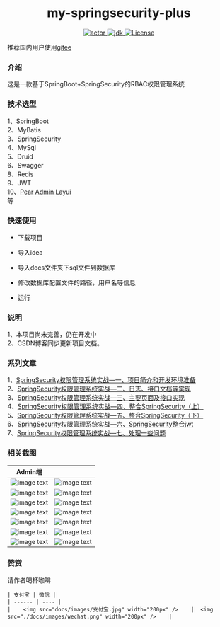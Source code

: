 <div align="center">
  <h1 align="center">
    my-springsecurity-plus
  </h1>
  <p align="center">
    <a href="https://www.codermy.cn">
      <img src="https://img.shields.io/badge/actor-codermy-brightgreen" alt="actor">
    </a>
    <a href="https://www.oracle.com/java/technologies/javase/javase-jdk8-downloads.html">
      <img src="https://img.shields.io/badge/jdk-1.8-yellowgreen" alt="jdk">
    </a>
    <a href="https://www.mit-license.org/">
          <img src="https://img.shields.io/badge/License-MIT-brightgreen" alt="License">
        </a>
  </p>
</div>

推荐国内用户使用[gitee](https://gitee.com/witmy/my-springsecurity-plus)
### 介绍
这是一款基于SpringBoot+SpringSecurity的RBAC权限管理系统

### 技术选型
1、SpringBoot  
2、MyBatis    
3、SpringSecurity  
4、MySql  
5、Druid   
6、Swagger    
8、Redis  
9、JWT  
10、[Pear Admin Layui](https://gitee.com/Jmysy/Pear-Admin-Layui)  
等
### 快速使用

- 下载项目
 
- 导入idea
 
- 导入docs文件夹下sql文件到数据库
 
- 修改数据库配置文件的路径，用户名等信息
 
- 运行

### 说明
1、本项目尚未完善，仍在开发中  
2、CSDN博客同步更新项目文档。

### 系列文章
1、[SpringSecurity权限管理系统实战—一、项目简介和开发环境准备](https://blog.csdn.net/HYDCS/article/details/107249376)  
2、[SpringSecurity权限管理系统实战—二、日志、接口文档等实现](https://blog.csdn.net/HYDCS/article/details/107284901)  
3、[SpringSecurity权限管理系统实战—三、主要页面及接口实现](https://blog.csdn.net/HYDCS/article/details/107342644)    
4、[SpringSecurity权限管理系统实战—四、整合SpringSecurity（上）](https://blog.csdn.net/HYDCS/article/details/107367064)  
5、[SpringSecurity权限管理系统实战—五、整合SpringSecurity（下）](https://blog.csdn.net/HYDCS/article/details/107510905)  
6、[SpringSecurity权限管理系统实战—六、SpringSecurity整合jwt](https://blog.csdn.net/HYDCS/article/details/107732916)  
7、[SpringSecurity权限管理系统实战—七、处理一些问题](https://blog.csdn.net/HYDCS/article/details/107765898)
### 相关截图
|                        Admin端                         |                                                       |
| :----------------------------------------------------: | :---------------------------------------------------: |
|      ![image text](https://gitee.com/witmy/my-springsecurity-plus/raw/master/docs/images/login.PNG)     |    ![image text](https://gitee.com/witmy/my-springsecurity-plus/raw/master/docs/images/index.PNG)       |
|     ![image text](https://gitee.com/witmy/my-springsecurity-plus/raw/master/docs/images/user.PNG)         |    ![image text](https://gitee.com/witmy/my-springsecurity-plus/raw/master/docs/images/useredit.PNG)       |
|      ![image text](https://gitee.com/witmy/my-springsecurity-plus/raw/master/docs/images/role.PNG)        |    ![image text](https://gitee.com/witmy/my-springsecurity-plus/raw/master/docs/images/roleedit.PNG)        |
|     ![image text](https://gitee.com/witmy/my-springsecurity-plus/raw/master/docs/images/menu.PNG)         |    ![image text](https://gitee.com/witmy/my-springsecurity-plus/raw/master/docs/images/menuedit.PNG)        |
|      ![image text](https://gitee.com/witmy/my-springsecurity-plus/raw/master/docs/images/durid.PNG)         |    ![image text](https://gitee.com/witmy/my-springsecurity-plus/raw/master/docs/images/swagger.PNG)       |
|      ![image text](https://gitee.com/witmy/my-springsecurity-plus/raw/master/docs/images/log.PNG)         |    ![image text](https://gitee.com/witmy/my-springsecurity-plus/raw/master/docs/images/logdetail.PNG)       |
|      ![image text](https://gitee.com/witmy/my-springsecurity-plus/raw/master/docs/images/errorlog.PNG)         |    ![image text](https://gitee.com/witmy/my-springsecurity-plus/raw/master/docs/images/errorlogdetail.PNG)       |
### 赞赏
请作者喝杯咖啡

    | 支付宝 | 微信 |
    | ------ | ---- |
    |    <img src="docs/images/支付宝.jpg" width="200px" />    |  <img src="./docs/images/wechat.png" width="200px" />    |


 

